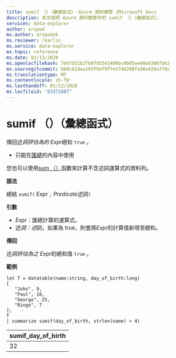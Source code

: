 ```yaml
---
title: sumif （）（彙總函式）-Azure 資料總管 |Microsoft Docs
description: 本文說明 Azure 資料總管中的 sumif （）（彙總函式）。
services: data-explorer
author: orspod
ms.author: orspodek
ms.reviewer: rkarlin
ms.service: data-explorer
ms.topic: reference
ms.date: 02/13/2020
ms.openlocfilehash: 7d97d31b2fb97d5541400bc0605ee40e83807b62
ms.sourcegitcommit: bb8c61dea193fbbf9ffe37dd200fa36e428aff8c
ms.translationtype: MT
ms.contentlocale: zh-TW
ms.lasthandoff: 05/13/2020
ms.locfileid: "83371887"
---
```

# <a name="sumif-aggregation-function"></a>sumif （）（彙總函式）

傳回述*詞評估為的* *Expr*總和 `true` 。

* 只能在[匯總](summarizeoperator.md)的內容中使用

您也可以使用[sum （）](sum-aggfunction.md)函數來計算不含述詞運算式的資料列。

**語法**

總結 `sumif(` *Expr* `,` *Predicate*述詞`)`

**引數**

* *Expr*：匯總計算的運算式。 
* 述*詞：述*詞，如果為 true，則會將*Expr*的計算值新增至總和。 

**傳回**

述*詞評估為之* *Expr*的總和值 `true` 。

**範例**

```kusto
let T = datatable(name:string, day_of_birth:long)
[
   "John", 9,
   "Paul", 18,
   "George", 25,
   "Ringo", 7
];
T
| summarize sumif(day_of_birth, strlen(name) > 4)
```

|sumif_day_of_birth|
|----|
|32|